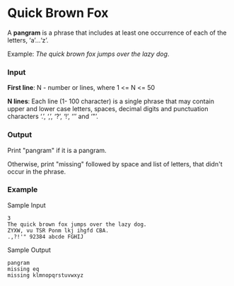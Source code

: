 # Quick Brown Fox

A **pangram** is a phrase that includes at least one occurrence of each of the letters, ‘a’...‘z’.

Example: _The quick brown fox jumps over the lazy dog_.

### Input

**First line**: N - number or lines, where 1 <= N <= 50

**N lines**: Each line (1- 100 character) is a single phrase that may contain upper and lower case letters, spaces, decimal digits and punctuation characters ‘.’, ‘,’, ‘?’, ‘!’, ‘’’ and ‘"’.

### Output

Print "pangram" if it is a pangram.

Otherwise, print "missing" followed by space and list of letters, that didn't occur in the phrase.

### Example

Sample Input

```
3
The quick brown fox jumps over the lazy dog.
ZYXW, vu TSR Ponm lkj ihgfd CBA.
.,?!'" 92384 abcde FGHIJ
```

Sample Output

```
pangram
missing eq
missing klmnopqrstuvwxyz
```
